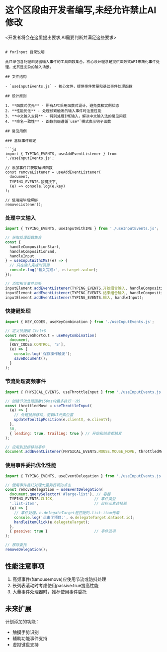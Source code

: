 # 这个区段由开发者编写,未经允许禁止AI修改
<开发者将会在这里提出要求,AI需要判断并满足这些要求>
```

# forInput 目录说明

此目录包含处理浏览器输入事件的工具函数集合。核心设计理念是提供函数式API来简化事件处理，尤其是复杂的输入场景。

## 文件结构

- `useInputEvents.js` - 核心文件，提供事件常量和基础事件处理函数

## 设计原则

1. **函数式优先** - 所有API采用函数式设计，避免类和实例状态
2. **性能优化** - 处理频繁触发的输入事件时注重性能
3. **中文输入支持** - 特别处理IME输入，解决中文输入法的常见问题
4. **命名一致性** - 函数前缀遵循`use*`模式表示钩子函数

## 常见用例

### 基础事件绑定

```js
import { TYPING_EVENTS, useAddEventListener } from './useInputEvents.js';

// 添加事件并获取解绑函数
const removeListener = useAddEventListener(
  document, 
  TYPING_EVENTS.按键按下, 
  (e) => console.log(e.key)
);

// 使用完毕后解绑
removeListener();
```

### 处理中文输入

```js
import { TYPING_EVENTS, useInputWithIME } from './useInputEvents.js';

// 获取处理函数集合
const { 
  handleCompositionStart, 
  handleCompositionEnd, 
  handleInput 
} = useInputWithIME((e) => {
  // 只在输入完成时调用
  console.log('输入完成:', e.target.value);
});

// 添加相关事件监听
inputElement.addEventListener(TYPING_EVENTS.开始组合输入, handleCompositionStart);
inputElement.addEventListener(TYPING_EVENTS.结束组合输入, handleCompositionEnd);
inputElement.addEventListener(TYPING_EVENTS.输入, handleInput);
```

### 快捷键处理

```js
import { KEY_CODES, useKeyCombination } from './useInputEvents.js';

// 定义快捷键 Ctrl+S
const removeShortcut = useKeyCombination(
  document,
  [KEY_CODES.CONTROL, 'S'],
  (e) => {
    console.log('保存操作触发');
    saveDocument();
  }
);
```

### 节流处理高频事件

```js
import { PHYSICAL_EVENTS, useThrottleInput } from './useInputEvents.js';

// 创建节流处理函数(50ms内最多执行一次)
const throttledMove = useThrottleInput(
  (e) => {
    // 处理鼠标移动，更新UI元素位置
    updateTooltipPosition(e.clientX, e.clientY);
  },
  50,
  { leading: true, trailing: true } // 开始和结束都触发
);

// 应用到鼠标移动事件
document.addEventListener(PHYSICAL_EVENTS.MOUSE.MOUSE_MOVE, throttledMove);
```

### 使用事件委托优化性能

```js
import { TYPING_EVENTS, useEventDelegation } from './useInputEvents.js';

// 使用事件委托处理大量列表项的点击
const removeDelegation = useEventDelegation(
  document.querySelector('#large-list'), // 容器
  TYPING_EVENTS.CLICK,                  // 事件类型
  '.list-item',                         // 目标元素选择器
  (e) => {
    // 事件处理，e.delegateTarget是匹配的.list-item元素
    console.log('点击了项目:', e.delegateTarget.dataset.id);
    handleItemClick(e.delegateTarget);
  },
  { passive: true }                     // 事件选项
);

// 移除委托
removeDelegation();
```

## 性能注意事项

1. 高频事件(如mousemove)应使用节流或防抖处理
2. 长列表滚动时考虑使用passive:true提高性能
3. 大量事件处理器时，推荐使用事件委托

## 未来扩展

计划添加的功能：
- 触摸手势识别
- 辅助功能事件支持
- 虚拟键盘支持 